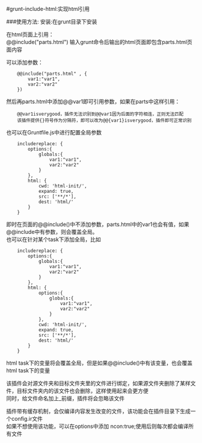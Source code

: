 #grunt-include-html:实现html引用

###使用方法:
安装:在grunt目录下安装

在html页面上引用：<br>
@@include("parts.html") 输入grunt命令后输出的html页面即包含parts.html页面内容

可以添加参数：<br>

        @@include("parts.html" , {
            var1:"var1",
            var2:"var2"
        })

然后再parts.html中添加@@var1即可引用参数，如果在parts中这样引用：

        @@var1isverygood，插件无法识别到@@var1因为后面的字符相连，正则无法匹配
        该插件提供{}符号作为分隔符，即可以改为@@{var1}isverygood，插件即可正常识别

也可以在Gruntfile.js中进行配置全局参数<br>

        includereplace: {
            options:{
                globals:{
                    var1:"var1",
                    var2:"var2"
                }
            },
            html: {
                cwd: 'html-init/',
                expand: true,
                src: ['**/*'],
                dest: 'html/'
            }
        }

即时在页面的@@include()中不添加参数，parts.html中的var1也会有值，如果@@include中有参数，则会覆盖全局。<br>
也可以在针对某个task下添加全局，比如

        includereplace: {
            options:{
                globals:{
                    var1:"var1",
                    var2:"var2"
                }
            },
            html: {
                options:{
                    globals:{
                        var1:"var1",
                        var2:"var2"
                    }
                },
                cwd: 'html-init/',
                expand: true,
                src: ['**/*'],
                dest: 'html/'
            }
        }

html task下的变量将会覆盖全局，但是如果@@include()中有该变量，也会覆盖html task下的变量

该插件会对源文件夹和目标文件夹里的文件进行绑定，如果源文件夹删除了某样文件，目标文件夹内的该文件也会删除，这样使用起来会更方便<br>
同时，给文件命名加上_前缀，插件将会忽略该文件

插件带有缓存机制，会仅编译内容发生改变的文件，该功能会在插件目录下生成一个config.ir文件<br>
如果不想使用该功能，可以在options中添加 ncon:true;使用后则每次都会编译所有文件

